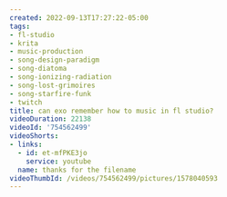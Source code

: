 ```yaml
---
created: 2022-09-13T17:27:22-05:00
tags:
- fl-studio
- krita
- music-production
- song-design-paradigm
- song-diatoma
- song-ionizing-radiation
- song-lost-grimoires
- song-starfire-funk
- twitch
title: can exo remember how to music in fl studio?
videoDuration: 22138
videoId: '754562499'
videoShorts:
- links:
  - id: et-mfPKE3jo
    service: youtube
  name: thanks for the filename
videoThumbId: /videos/754562499/pictures/1578040593
---
```

